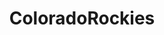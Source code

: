 ---
title: ColoradoRockies
crosslinks:
- baseball
- youtubefactsbot
- youtubot
- tmsbmeta
- u_imguralbumbot
- pics
- MLBStreams
- SFGiants
- livven
- highqualitygifs
- letsgofish
- MassdropBot
- CHICubs
- Dodgers
- phillies
- '2014'
- Denver
- Mariners
- '2013'
- reactiongifs
---